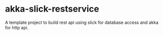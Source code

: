 # akka-slick-restservice
A template project to build rest api using slick for database access and akka for http api.
